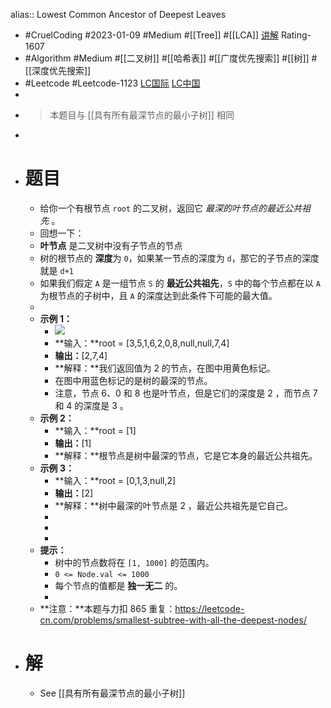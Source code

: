 alias:: Lowest Common Ancestor of Deepest Leaves

- #CruelCoding #2023-01-09 #Medium #[[Tree]] #[[LCA]] [讲解](https://youtu.be/DUXvcoEZJqw) Rating-1607
- #Algorithm #Medium #[[二叉树]] #[[哈希表]] #[[广度优先搜索]] #[[树]] #[[深度优先搜索]]
- #Leetcode #Leetcode-1123 [LC国际](https://leetcode.com/problems/lowest-common-ancestor-of-deepest-leaves/) [LC中国](https://leetcode.cn/problems/lowest-common-ancestor-of-deepest-leaves/)
-
- > 本题目与 [[具有所有最深节点的最小子树]] 相同
-
- # 题目
	- 给你一个有根节点 `root` 的二叉树，返回它 *最深的叶节点的最近公共祖先* 。
	- 回想一下：
	- **叶节点** 是二叉树中没有子节点的节点
	- 树的根节点的 **深度**为 `0`，如果某一节点的深度为 `d`，那它的子节点的深度就是 `d+1`
	- 如果我们假定 `A` 是一组节点 `S` 的 **最近公共祖先**，`S` 中的每个节点都在以 `A` 为根节点的子树中，且 `A` 的深度达到此条件下可能的最大值。
	-
	- **示例 1：**
		- ![](https://s3-lc-upload.s3.amazonaws.com/uploads/2018/07/01/sketch1.png)
		- **输入：**root = [3,5,1,6,2,0,8,null,null,7,4]
		- **输出：**[2,7,4]
		- **解释：**我们返回值为 2 的节点，在图中用黄色标记。
		- 在图中用蓝色标记的是树的最深的节点。
		- 注意，节点 6、0 和 8 也是叶节点，但是它们的深度是 2 ，而节点 7 和 4 的深度是 3 。
	- **示例 2：**
		- **输入：**root = [1]
		- **输出：**[1]
		- **解释：**根节点是树中最深的节点，它是它本身的最近公共祖先。
	- **示例 3：**
		- **输入：**root = [0,1,3,null,2]
		- **输出：**[2]
		- **解释：**树中最深的叶节点是 2 ，最近公共祖先是它自己。
		-
		-
		-
	- **提示：**
		- 树中的节点数将在 `[1, 1000]` 的范围内。
		- `0 <= Node.val <= 1000`
		- 每个节点的值都是 **独一无二** 的。
		-
	- **注意：**本题与力扣 865 重复：<https://leetcode-cn.com/problems/smallest-subtree-with-all-the-deepest-nodes/>
- # 解
	- See  [[具有所有最深节点的最小子树]]